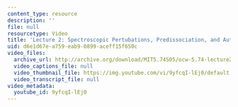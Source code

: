 ```yaml
---
content_type: resource
description: ''
file: null
resourcetype: Video
title: 'Lecture 2: Spectroscopic Pertubations, Predissociation, and Autoionization'
uid: d6e1d67e-a759-eab9-0899-aceff15f650c
video_files:
  archive_url: http://archive.org/download/MIT5.74S05/ocw-5.74-lecture2-220k.mp4
  video_captions_file: null
  video_thumbnail_file: https://img.youtube.com/vi/9yfcqI-lEj0/default.jpg
  video_transcript_file: null
video_metadata:
  youtube_id: 9yfcqI-lEj0
---
```

